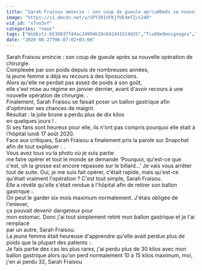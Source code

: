 ```yaml
---
title: "Sarah Fraisou amincie : son coup de gueule apr\u00e8s sa nouvelle op\u00e9ration de chirurgie"
image: "https://s1.dmcdn.net/v/SPYIR1VFKjfUE4mfZ/x240"
vid_id: "x7vo3vf"
categories: "news"
tags: ["Wibbitz-b530037f44ac24994b19c642d41524d35","T\u00e9moignages","Faits divers"]
date: "2020-08-27T06:07:02+03:00"
---
```

Sarah Fraisou amincie : son coup de gueule après sa nouvelle opération de chirurgie.  <br>Complexée par son poids depuis de nombreuses années,   <br>la jeune femme a déjà eu recours à des liposuccions.  <br>Alors qu'elle ne perdait pas assez de poids à son goût,   <br>elle s'est mise au régime en janvier dernier, avant d'avoir recours à une nouvelle opération de chirurgie. .  <br>Finalement, Sarah Fraisou se faisait poser un ballon gastrique afin d'optimiser ses chances de maigrir.  <br>Résultat : la jolie brune a perdu plus de dix kilos   <br>en quelques jours ! .  <br>Si ses fans sont heureux pour elle, ils n'ont pas compris pourquoi elle était à l'hôpital lundi 17 août 2020.  <br>Face aux critiques, Sarah Fraisou a finalement pris la parole sur Snapchat afin de tout expliquer : .  <br>Vous avez tous vu la photo où je suis partie   <br>me faire opérer et tout le monde se demande 'Pourquoi, qu'est-ce que c'est, oh la grosse est encore repassée sur le billard...' Je vais vous arrêter tout de suite. Oui, je me suis fait opérer, c'était rapide, mais qu'est-ce qu'était vraiment l'opération ? C'est tout simple, Sarah Fraisou.  <br>Elle a révélé qu'elle s'était rendue à l'hôpital afin de retirer son ballon gastrique :.  <br>On peut le garder six mois maximum normalement. J'étais obligée de l'enlever,   <br>ça pouvait devenir dangereux pour   <br>mon estomac. Donc j'ai tout simplement retiré mon ballon gastrique et je l'ai remplacé   <br>par un autre, Sarah Fraisou.  <br>La jeune femme était heureuse d'apprendre qu'elle avait perdue plus de poids que la plupart des patients :.  <br>Je fais partie des cas les plus rares, j'ai perdu plus de 30 kilos avec mon ballon gastrique alors qu'on perd normalement 10 à 15 kilos maximum, moi, j'en ai perdu 32, Sarah Fraisou
